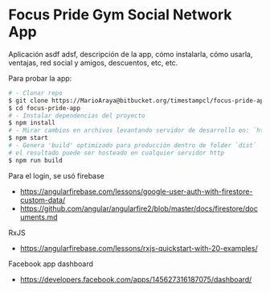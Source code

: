 # Focus Pride Gym Social Network App

Aplicación asdf adsf, descripción de la app, cómo instalarla, cómo usarla, ventajas, red social y amigos, descuentos, etc, etc.

Para probar la app:
```bash
# - Clonar repo
$ git clone https://MarioAraya@bitbucket.org/timestampcl/focus-pride-app.git
$ cd focus-pride-app
# - Instalar dependencias del proyecto
$ npm install
# - Mirar cambios en archivos levantando servidor de desarrollo en: `http://localhost:4200/`.
$ npm start
# - Genera 'build' optimizado para producción dentro de folder `dist`
# el resultado puede ser hosteado en cualquier servidor http
$ npm run build
```


Para el login, se usó firebase
- https://angularfirebase.com/lessons/google-user-auth-with-firestore-custom-data/
- https://github.com/angular/angularfire2/blob/master/docs/firestore/documents.md

RxJS
- https://angularfirebase.com/lessons/rxjs-quickstart-with-20-examples/

Facebook app dashboard
- https://developers.facebook.com/apps/145627316187075/dashboard/

